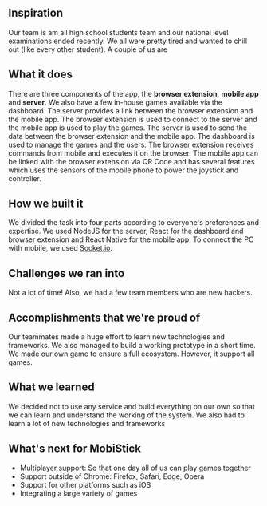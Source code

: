 ## Inspiration
Our team is am all high school students team and our national level examinations ended recently. We all were pretty tired and wanted to chill out (like every other student). A couple of us are 
## What it does
There are three components of the app, the **browser extension**, **mobile app** and **server**. We also have a few in-house games available via the dashboard.
The server provides a link between the browser extension and the mobile app. The browser extension is used to connect to the server and the mobile app is used to play the games. The server is used to send the data between the browser extension and the mobile app. The dashboard is used to manage the games and the users.
The browser extension receives commands from mobile and executes it on the browser. The mobile app can be linked with the browser extension via QR Code and has several features which uses the sensors of the mobile phone to power the joystick and controller.
## How we built it
We divided the task into four parts according to everyone's preferences and expertise. We used NodeJS for the server, React for the dashboard and browser extension and React Native for the mobile app. To connect the PC with mobile, we used [Socket.io](https://socket.io).
## Challenges we ran into
Not a lot of time! Also, we had a few team members who are new hackers.
## Accomplishments that we're proud of
Our teammates made a huge effort to learn new technologies and frameworks. We also managed to build a working prototype in a short time. We made our own game to ensure a full ecosystem. However, it support all games.
## What we learned
We decided not to use any service and build everything on our own so that we can learn and understand the working of the system. We also had to learn a lot of new technologies and frameworks

## What's next for MobiStick
- Multiplayer support: So that one day all of us can play games together
- Support outside of Chrome: Firefox, Safari, Edge, Opera
- Support for other platforms such as iOS
- Integrating a large variety of games